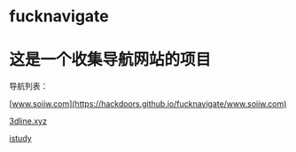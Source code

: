 # fucknavigate
# 这是一个收集导航网站的项目

导航列表：

[www.soiiw.com](https://hackdoors.github.io/fucknavigate/www.soiiw.com)

[3dline.xyz](https://hackdoors.github.io/fucknavigate/3dline.xyz)

[istudy](https://hackdoors.github.io/fucknavigate/istudy)